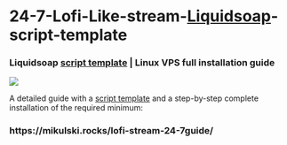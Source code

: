 # 24-7-Lofi-Like-stream-<a href="https://github.com/savonet/liquidsoap">Liquidsoap</a>-script-template
<h3>Liquidsoap <a href="https://github.com/Mikulskii/24-7-Lofi-Like-stream-Liquidsoap-script-template/blob/main/stream.liq">script template</a> | Linux VPS full installation guide</h3>

<a href="https://mikulski.rocks/lofi-stream-24-7guide/"><img src="https://mikulski.rocks/wp-content/uploads/2022/11/liquidsoap_guide_cover-768x431.webp"></a>

A detailed guide with a <a href="https://github.com/Mikulskii/24-7-Lofi-Like-stream-Liquidsoap-script-template/blob/main/stream.liq">script template</a> and a step-by-step complete installation of the required minimum:
<p>
<h3>https://mikulski.rocks/lofi-stream-24-7guide/</h3>
